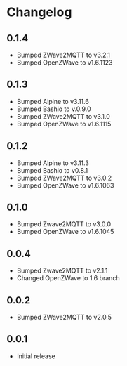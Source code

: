 # Changelog

## 0.1.4
- Bumped ZWave2MQTT to v3.2.1
- Bumped OpenZWave to v1.6.1123

## 0.1.3
- Bumped Alpine to v3.11.6
- Bumped Bashio to v.0.9.0
- Bumped ZWave2MQTT to v3.1.0
- Bumped OpenZWave to v1.6.1115

## 0.1.2
- Bumped Alpine to v3.11.3
- Bumped Bashio to v0.8.1
- Bumped ZWave2MQTT to v3.0.2
- Bumped OpenZWave to v1.6.1063

## 0.1.0
- Bumped Zwave2MQTT to v3.0.0
- Bumped OpenZWave to v1.6.1045

## 0.0.4
- Bumped Zwave2MQTT to v2.1.1
- Changed OpenZWave to 1.6 branch

## 0.0.2
- Bumped ZWave2MQTT to v2.0.5

## 0.0.1
- Initial release
